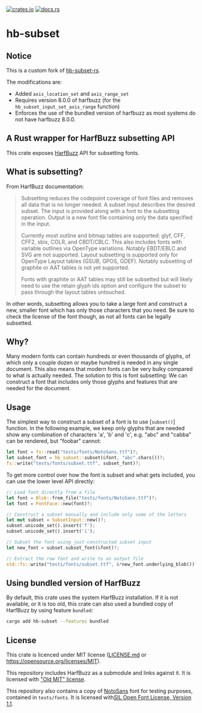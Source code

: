 [![crates.io](https://img.shields.io/crates/v/hb-subset)](https://crates.io/crates/hb-subset)
[![docs.rs](https://img.shields.io/docsrs/hb-subset)](https://docs.rs/hb-subset/)

# hb-subset
## Notice
This is a custom fork of [hb-subset-rs](https://github.com/henkkuli/hb-subset-rs).

The modifications are:
- Added `axis_location_set` and `axis_range_set`
- Requires version 8.0.0 of harfbuzz (for the `hb_subset_input_set_axis_range` function)
- Enforces the use of the bundled version of harfbuzz as most systems do not have harfbuzz 8.0.0.

## A Rust wrapper for HarfBuzz subsetting API

This crate exposes [HarfBuzz](https://github.com/harfbuzz/harfbuzz) API for subsetting fonts.

## What is subsetting?
From HarfBuzz documentation:
> Subsetting reduces the codepoint coverage of font files and removes all data that is no longer needed. A subset
> input describes the desired subset. The input is provided along with a font to the subsetting operation. Output is
> a new font file containing only the data specified in the input.
>
> Currently most outline and bitmap tables are supported: glyf, CFF, CFF2, sbix, COLR, and CBDT/CBLC. This also
> includes fonts with variable outlines via OpenType variations. Notably EBDT/EBLC and SVG are not supported. Layout
> subsetting is supported only for OpenType Layout tables (GSUB, GPOS, GDEF). Notably subsetting of graphite or AAT
> tables is not yet supported.
>
> Fonts with graphite or AAT tables may still be subsetted but will likely need to use the retain glyph ids option
> and configure the subset to pass through the layout tables untouched.

In other words, subsetting allows you to take a large font and construct a new, smaller font which has only those
characters that you need. Be sure to check the license of the font though, as not all fonts can be legally
subsetted.

## Why?
Many modern fonts can contain hundreds or even thousands of glyphs, of which only a couple dozen or maybe hundred is
needed in any single document. This also means that modern fonts can be very bulky compared to what is actually
needed. The solution to this is font subsetting: We can construct a font that includes only those glyphs and
features that are needed for the document.

## Usage
The simplest way to construct a subset of a font is to use [`subset()`] function. In the following example, we keep
only glyphs that are needed show any combination of characters 'a', 'b' and 'c', e.g. "abc" and "cabba" can be
rendered, but "foobar" cannot:
```rust
let font = fs::read("tests/fonts/NotoSans.ttf")?;
let subset_font = hb_subset::subset(&font, "abc".chars())?;
fs::write("tests/fonts/subset.ttf", subset_font)?;
```

To get more control over how the font is subset and what gets included, you can use the lower level API directly:
```rust
// Load font directly from a file
let font = Blob::from_file("tests/fonts/NotoSans.ttf")?;
let font = FontFace::new(font)?;

// Construct a subset manually and include only some of the letters
let mut subset = SubsetInput::new()?;
subset.unicode_set().insert('f');
subset.unicode_set().insert('i');

// Subset the font using just-constructed subset input
let new_font = subset.subset_font(&font)?;

// Extract the raw font and write to an output file
std::fs::write("tests/fonts/subset.ttf", &*new_font.underlying_blob())?;
```

## Using bundled version of HarfBuzz
By default, this crate uses the system HarfBuzz installation. If it is not available, or it is too old, this crate
can also used a bundled copy of HarfBuzz by using feature `bundled`:
```bash
cargo add hb-subset --features bundled
```

## License
This crate is licenced under MIT license ([LICENSE.md](./LICENSE.md) or https://opensource.org/licenses/MIT).

This repository includes HarfBuzz as a submodule and links against it. It is licensed with ["Old MIT" license](https://github.com/harfbuzz/harfbuzz/blob/894a1f72ee93a1fd8dc1d9218cb3fd8f048be29a/COPYING).

This repository also contains a copy of [NotoSans](https://notofonts.github.io/) font for testing purposes, contained in `tests/fonts`. It is licensed with[SIL Open Font License, Version 1.1](tests/fonts/OFL.txt).

